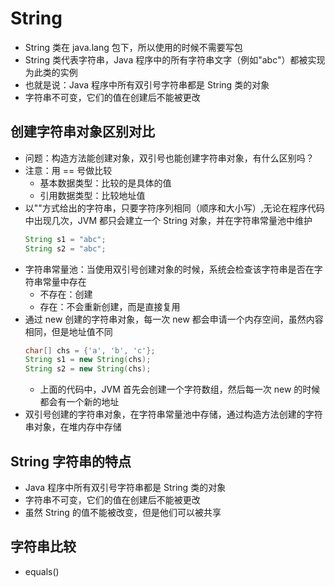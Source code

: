 # String
- String 类在 java.lang 包下，所以使用的时候不需要写包
- String 类代表字符串，Java 程序中的所有字符串文字（例如"abc"）都被实现为此类的实例
- 也就是说：Java 程序中所有双引号字符串都是 String 类的对象
- 字符串不可变，它们的值在创建后不能被更改

## 创建字符串对象区别对比
- 问题：构造方法能创建对象，双引号也能创建字符串对象，有什么区别吗？
- 注意：用 == 号做比较
	- 基本数据类型：比较的是具体的值
	- 引用数据类型：比较地址值
- 以""方式给出的字符串，只要字符序列相同（顺序和大小写）,无论在程序代码中出现几次，JVM 都只会建立一个 String 对象，并在字符串常量池中维护
	```java
	String s1 = "abc";
	String s2 = "abc";
	```
- 字符串常量池：当使用双引号创建对象的时候，系统会检查该字符串是否在字符串常量中存在
	- 不存在：创建
	- 存在：不会重新创建，而是直接复用
- 通过 new 创建的字符串对象，每一次 new 都会申请一个内存空间，虽然内容相同，但是地址值不同
	```java
	char[] chs = {'a', 'b', 'c'};
	String s1 = new String(chs);
	String s2 = new String(chs);
	```
	- 上面的代码中，JVM 首先会创建一个字符数组，然后每一次 new 的时候都会有一个新的地址
- 双引号创建的字符串对象，在字符串常量池中存储，通过构造方法创建的字符串对象，在堆内存中存储

## String 字符串的特点
- Java 程序中所有双引号字符串都是 String 类的对象
- 字符串不可变，它们的值在创建后不能被更改
- 虽然 String 的值不能被改变，但是他们可以被共享

## 字符串比较
- equals()
